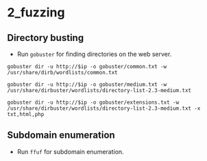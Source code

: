 # 2_fuzzing

## Directory busting
- Run `gobuster` for finding directories on the web server.

```shell
gobuster dir -u http://$ip -o gobuster/common.txt -w /usr/share/dirb/wordlists/common.txt 
```

```shell
gobuster dir -u http://$ip -o gobuster/medium.txt -w /usr/share/dirbuster/wordlists/directory-list-2.3-medium.txt 
```

```shell
gobuster dir -u http://$ip -o gobuster/extensions.txt -w /usr/share/dirbuster/wordlists/directory-list-2.3-medium.txt -x txt,html,php 
```

## Subdomain enumeration

- Run `ffuf` for subdomain enumeration. 
